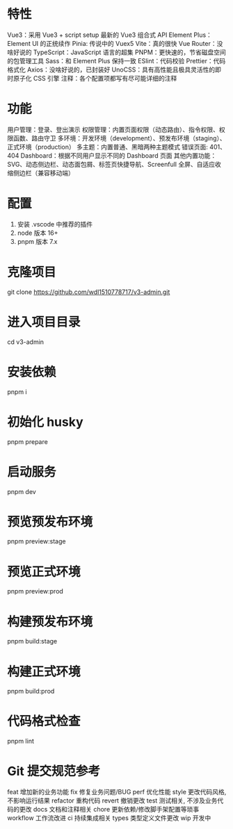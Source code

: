 # 特性
Vue3：采用 Vue3 + script setup 最新的 Vue3 组合式 API
Element Plus：Element UI 的正统续作
Pinia: 传说中的 Vuex5
Vite：真的很快
Vue Router：没啥好说的
TypeScript：JavaScript 语言的超集
PNPM：更快速的，节省磁盘空间的包管理工具
Sass：和 Element Plus 保持一致
ESlint：代码校验
Prettier：代码格式化
Axios：没啥好说的，已封装好
UnoCSS：具有高性能且极具灵活性的即时原子化 CSS 引擎
注释：各个配置项都写有尽可能详细的注释

# 功能 
用户管理：登录、登出演示
权限管理：内置页面权限（动态路由）、指令权限、权限函数、路由守卫
多环境：开发环境（development）、预发布环境（staging）、正式环境（production）
多主题：内置普通、黑暗两种主题模式
错误页面: 401、404
Dashboard：根据不同用户显示不同的 Dashboard 页面
其他内置功能：SVG、动态侧边栏、动态面包屑、标签页快捷导航、Screenfull 全屏、自适应收缩侧边栏（兼容移动端）

# 配置
1. 安装 .vscode 中推荐的插件
3. node 版本 16+
4. pnpm 版本 7.x

# 克隆项目
git clone https://github.com/wdl1510778717/v3-admin.git

# 进入项目目录
cd v3-admin

# 安装依赖
pnpm i

# 初始化 husky
pnpm prepare

# 启动服务
pnpm dev

# 预览预发布环境
pnpm preview:stage

# 预览正式环境
pnpm preview:prod

# 构建预发布环境
pnpm build:stage

# 构建正式环境
pnpm build:prod

# 代码格式检查
pnpm lint

# Git 提交规范参考
feat 增加新的业务功能
fix 修复业务问题/BUG
perf 优化性能
style 更改代码风格, 不影响运行结果
refactor 重构代码
revert 撤销更改
test 测试相关, 不涉及业务代码的更改
docs 文档和注释相关
chore 更新依赖/修改脚手架配置等琐事
workflow 工作流改进
ci 持续集成相关
types 类型定义文件更改
wip 开发中